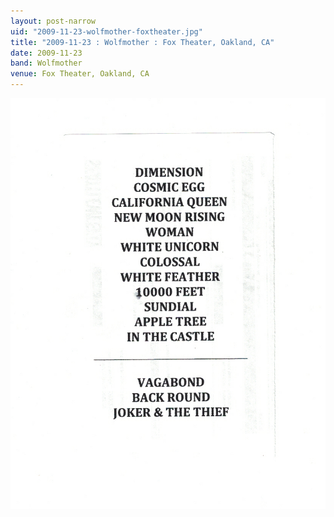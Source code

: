 ```yaml
---
layout: post-narrow
uid: "2009-11-23-wolfmother-foxtheater.jpg"
title: "2009-11-23 : Wolfmother : Fox Theater, Oakland, CA"
date: 2009-11-23
band: Wolfmother
venue: Fox Theater, Oakland, CA
---
```


<div class="showcase">
  <img src="/img/2009/11/20091123-Wolfmother-FoxTheater.jpg" alt="2009-11-23-wolfmother-foxtheater.jpg">
</div>
